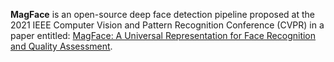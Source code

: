 **MagFace** is an open-source deep face detection pipeline proposed at the 2021 IEEE Computer Vision and Pattern Recognition Conference (CVPR) in a paper entitled: [MagFace: A Universal Representation for Face Recognition and Quality Assessment](https://arxiv.org/pdf/2103.06627.pdf).

